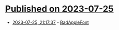 # [Published on 2023-07-25](index.md)

* [2023-07-25, 21:17:37](https://lobste.rs/s/00fsed/badapplefont) - [BadAppleFont](https://blog.erk.dev/posts/anifont/)

